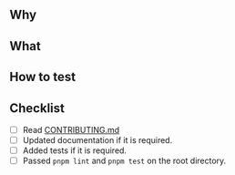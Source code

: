 <!-- Thank you for sending a pull request! -->

## Why

<!-- Why do you want the feature and why does it make sense for the package? -->


## What

<!-- What is a solution you want to add? -->



## How to test

<!-- How can we test this pull request? -->

## Checklist

- [ ] Read [CONTRIBUTING.md](https://github.com/kintone/js-sdk/blob/master/CONTRIBUTING.md)
- [ ] Updated documentation if it is required.
- [ ] Added tests if it is required.
- [ ] Passed `pnpm lint` and `pnpm test` on the root directory.
